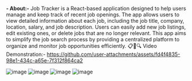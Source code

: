 
**- About:-**
Job Tracker is a React-based application designed to help users manage and keep track of recent job openings. The app allows users to view detailed information about each job, including the job title, company, location, salary, and job description. Users can easily add new job listings, edit existing ones, or delete jobs that are no longer relevant. This app aims to simplify the job search process by providing a centralized platform to organize and monitor job opportunities efficiently. 📋💼🔍
Video Demonstration:-
https://github.com/user-attachments/assets/fd4f4835-98e1-434c-a65e-7f312f864ca2

![image](https://github.com/user-attachments/assets/46a389b0-4fec-4808-ae9b-6f1f257b513f)
![image](https://github.com/user-attachments/assets/635345f0-d7fa-4ffc-bdd9-49842ee7ab93)
![image](https://github.com/user-attachments/assets/1723e1b0-906c-4db0-90cf-c8416fad88a6)
![image](https://github.com/user-attachments/assets/25e0deaa-9756-4a8a-be0d-513abda9046d)




